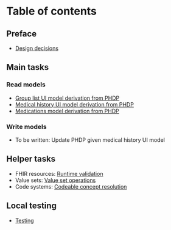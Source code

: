 # Table of contents

## Preface
- [Design decisions](./design-decisions.md)

## Main tasks

### Read models

- [Group list UI model derivation from PHDP](./fhir2ui-group-list.md)
- [Medical history UI model derivation from PHDP](./fhir2ui-medical-history.md)
- [Medications model derivation from PHDP](./fhir2ui-medications.md)

### Write models

- To be written: Update PHDP given medical history UI model

## Helper tasks

- FHIR resources: [Runtime validation](./fhir-validation.md)
- Value sets: [Value set operations](./value-set-operations.md)
- Code systems: [Codeable concept resolution](./codeable-concept-resolution.md)

## Local testing

- [Testing](./testing.md)
